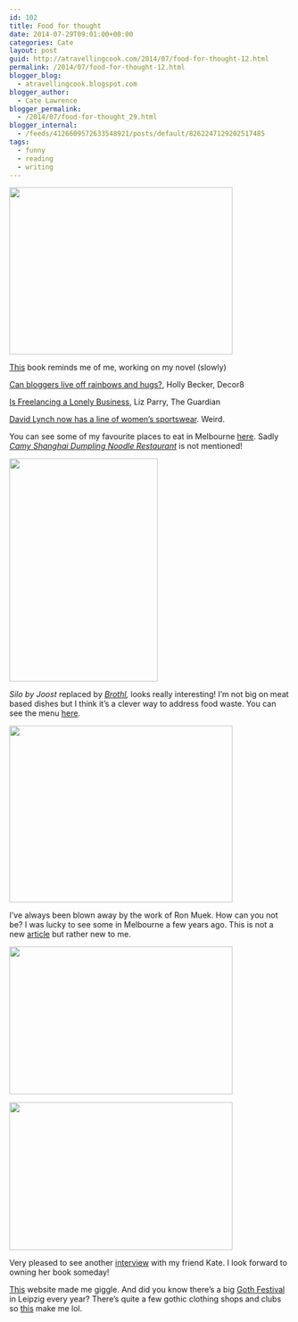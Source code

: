 ```yaml
---
id: 102
title: Food for thought
date: 2014-07-29T09:01:00+00:00
categories: Cate
layout: post
guid: http://atravellingcook.com/2014/07/food-for-thought-12.html
permalink: /2014/07/food-for-thought-12.html
blogger_blog:
  - atravellingcook.blogspot.com
blogger_author:
  - Cate Lawrence
blogger_permalink:
  - /2014/07/food-for-thought_29.html
blogger_internal:
  - /feeds/4126609572633548921/posts/default/8262247129202517485
tags:
  - funny
  - reading
  - writing
---
```


  <a  href="http://2.bp.blogspot.com/-lRmfiKG3jiw/U9dUvZWuqRI/AAAAAAAAJBk/LjLR-eOi4Us/s1600/working-on-my-novel-2.jpg"><img src="http://2.bp.blogspot.com/-lRmfiKG3jiw/U9dUvZWuqRI/AAAAAAAAJBk/LjLR-eOi4Us/s1600/working-on-my-novel-2.jpg" alt="" width="400" height="300" border="0" /></a>


[This](http://www.thefader.com/2014/07/25/cory-arcangel-working-on-my-novel/) book reminds me of me, working on my novel (slowly)



[Can bloggers live off rainbows and hugs?](http://decor8blog.com/2014/07/18/can-full-time-bloggers-live-off-of-rainbows-hugs/), Holly Becker, Decor8

[Is Freelancing a Lonely Business](http://www.theguardian.com/money/work-blog/2014/jul/22/freelancing-lonely-business), Liz Parry, The Guardian

[David Lynch now has a line of women&#8217;s sportswear](http://shop.livetheprocess.com/collections/david-lynch-collection). Weird.

You can see some of my favourite places to eat in Melbourne [here](http://www.heraldsun.com.au/news/victoria/chefs-tell-us-their-50-best-cheap-eats-in-melbourne/story-fnkd6ppg-1227004711319). Sadly _[Camy Shanghai Dumpling Noodle Restaurant](http://www.au.timeout.com/melbourne/restaurants/venues/470/camy-shanghai-dumpling-and-noodle-restaurant)_ is not mentioned!


  <a  href="http://1.bp.blogspot.com/-b5i_TNmYGVY/U9X8BE6cHZI/AAAAAAAAI_4/yZ3AITS08Dk/s1600/silo-brothl-300x0.jpg"><img src="http://1.bp.blogspot.com/-b5i_TNmYGVY/U9X8BE6cHZI/AAAAAAAAI_4/yZ3AITS08Dk/s1600/silo-brothl-300x0.jpg" alt="" width="266" height="400" border="0" /></a>





_Silo by Joost_ replaced by [_Brothl_](http://www.goodfood.com.au/good-food/food-news/silo-by-joost-becomes-bone-broth-canteen-brothl-20140725-3cjhp.html)_,_ looks really interesting! I&#8217;m not big on meat based dishes but I think it&#8217;s a clever way to address food waste. You can see the menu [here](http://byjoost.com/silo/food-drink/).


  <a  href="http://2.bp.blogspot.com/-k-23tMvoo6I/U9Ycp3sHMjI/AAAAAAAAJAs/PsrryrpjA0g/s1600/mueck-6.jpg"><img src="http://2.bp.blogspot.com/-k-23tMvoo6I/U9Ycp3sHMjI/AAAAAAAAJAs/PsrryrpjA0g/s1600/mueck-6.jpg" alt="" width="400" height="317" border="0" /></a>


I&#8217;ve always been blown away by the work of Ron Muek. How can you not be? I was lucky to see some in Melbourne a few years ago. This is not a new [article](http://www.thisiscolossal.com/2013/05/new-hyperrealistic-sculptures-by-ron-mueck/) but rather new to me.


  <a  href="http://4.bp.blogspot.com/-BCrUqYJXnBA/U9YeLtW_C0I/AAAAAAAAJA4/nxhDmx3MnQQ/s1600/deutscheoper.jpg"><img src="http://4.bp.blogspot.com/-BCrUqYJXnBA/U9YeLtW_C0I/AAAAAAAAJA4/nxhDmx3MnQQ/s1600/deutscheoper.jpg" alt="" width="400" height="265" border="0" /></a>



  <a  href="http://3.bp.blogspot.com/-On4AU3cDU0c/U9YeNBqP74I/AAAAAAAAJBA/QNPYpM9FH90/s1600/pankstrasse.jpg"><img src="http://3.bp.blogspot.com/-On4AU3cDU0c/U9YeNBqP74I/AAAAAAAAJBA/QNPYpM9FH90/s1600/pankstrasse.jpg" alt="" width="400" height="265" border="0" /></a>


Very pleased to see another [interview](http://creosotejournal.com/2014/07/endbahnhof-photographic-portraits-of-berlins-u-bahn/) with my friend Kate. I look forward to owning her book someday!

[This](http://www.sunnyskyz.com/blog/364/People-Post-Selfies-Other-People-Draw-Them-I-Can-t-Stop-Laughing#YmKdWFqf1xjziYu6.01) website made me giggle. And did you know there&#8217;s a big [Goth Festival](http://www.wave-gotik-treffen.de/english/) in Leipzig every year? There&#8217;s quite a few gothic clothing shops and clubs so [this](http://gothsinhotweather.blogspot.de/) make me lol.